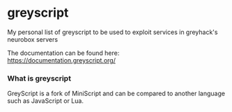 # greyscript
My personal list of greyscript to be used to exploit services in greyhack's neurobox servers

The documentation can be found here: https://documentation.greyscript.org/

### What is greyscript
GreyScript is a fork of MiniScript and can be compared to another language such as JavaScript or Lua.
